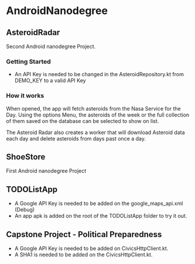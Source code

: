 # AndroidNanodegree

## AsteroidRadar
Second Android nanodegree Project.

### Getting Started
* An API Key is needed to be changed in the AsteroidRepository.kt from DEMO_KEY to a valid API Key

### How it works
When opened, the app will fetch asteroids from the Nasa Service for the Day. Using the options Menu, the asteroids of the week or the full collection of them saved on the database can be selected to show on list.

The Asteroid Radar also creates a worker that will download Asteroid data each day and delete asteroids from days past once a day.

## ShoeStore
First Android nanodegree Project

## TODOListApp
* A Google API Key is needed to be added on the google_maps_api.xml (Debug)
* An app apk is added on the root of the TODOListApp folder to try it out.

## Capstone Project - Political Preparedness
* A Google API Key is needed to be added on CivicsHttpClient.kt.
* A SHA1 is needed to be added on the CivicsHttpClient.kt.
